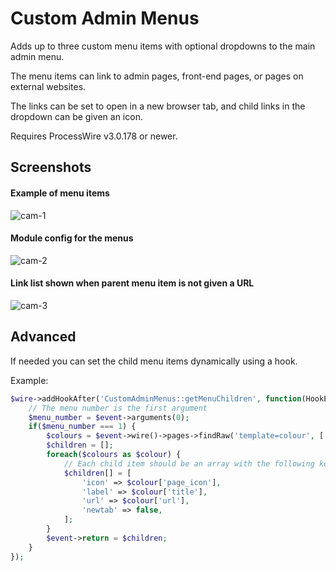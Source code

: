 # Custom Admin Menus

Adds up to three custom menu items with optional dropdowns to the main admin menu.

The menu items can link to admin pages, front-end pages, or pages on external websites.

The links can be set to open in a new browser tab, and child links in the dropdown can be given an icon.

Requires ProcessWire v3.0.178 or newer.

## Screenshots

#### Example of menu items

![cam-1](https://user-images.githubusercontent.com/1538852/132316015-e8d46355-c67c-4c88-912b-6284e7e7b1dd.png)

#### Module config for the menus

![cam-2](https://user-images.githubusercontent.com/1538852/132316006-5e9c7704-ae3b-42c0-b745-fa25e0f54f2d.png)

#### Link list shown when parent menu item is not given a URL

![cam-3](https://user-images.githubusercontent.com/1538852/132315999-f1ed6afb-863c-43f5-83f6-77b9a80223ab.png)

## Advanced

If needed you can set the child menu items dynamically using a hook.

Example:
```php
$wire->addHookAfter('CustomAdminMenus::getMenuChildren', function(HookEvent $event) {
    // The menu number is the first argument
    $menu_number = $event->arguments(0);
    if($menu_number === 1) {
        $colours = $event->wire()->pages->findRaw('template=colour', ['title', 'url', 'page_icon']);
        $children = [];
        foreach($colours as $colour) {
            // Each child item should be an array with the following keys
            $children[] = [
                'icon' => $colour['page_icon'],
                'label' => $colour['title'],
                'url' => $colour['url'],
                'newtab' => false,
            ];
        }
        $event->return = $children;
    }
});
```
